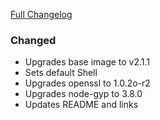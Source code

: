[Full Changelog][changelog]

### Changed

- Upgrades base image to v2.1.1
- Sets default Shell
- Upgrades openssl to 1.0.2o-r2
- Upgrades node-gyp to 3.8.0
- Updates README and links

[changelog]: https://github.com/hassio-addons/addon-homebridge/compare/v2.7.0...v2.8.0